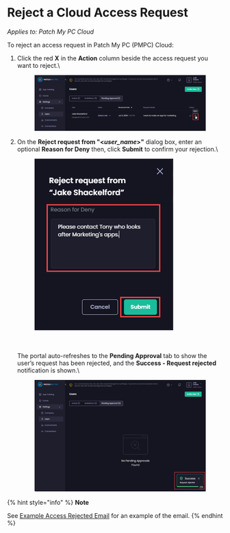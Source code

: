 # Reject a Cloud Access Request

_Applies to: Patch My PC Cloud_

To reject an access request in Patch My PC (PMPC) Cloud:

1.  Click the red **X** in the **Action** column beside the access request you want to reject.\


    <figure><img src="../../../../_images/gitbook/image%20%28623%29.png" alt="Selecting the Access Request to Reject"><figcaption></figcaption></figure>


2.  On the **Reject request from "<**_**user\_name**_**>"** dialog box, enter an optional **Reason for Deny** then, click **Submit** to confirm your rejection.\


    <figure><img src="../../../../_images/gitbook/image%20%28624%29.png" alt=""><figcaption></figcaption></figure>

    \
    \
    The portal auto-refreshes to the **Pending Approval** tab to show the user’s request has been rejected, and the **Success - Request rejected** notification is shown.\


    <figure><img src="../../../../_images/gitbook/image%20%28625%29.png" alt="“Success- Request rejected” notification"><figcaption></figcaption></figure>

{% hint style="info" %}
**Note**

See [Example Access Rejected Email](../../../cloud-reference/cloud-email-reference/example-cloud-access-rejected-email.md) for an example of the email.
{% endhint %}
